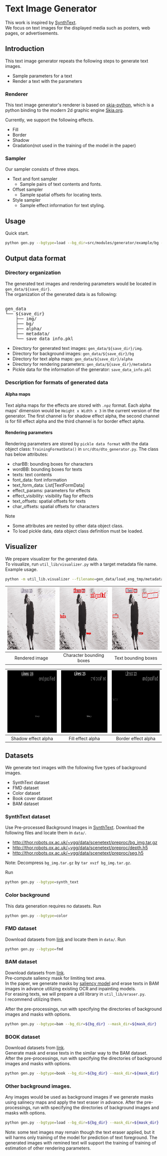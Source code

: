 # Text Image Generator
This work is inspired by [SynthText](https://github.com/ankush-me/SynthText).  
We focus on text images for the displayed media such as posters, web pages, or advertisements.  

## Introduction
This text image generator repeats the following steps to generate text images.
- Sample parameters for a text
- Render a text with the parameters

### Renderer
This text image generator's renderer is based on [skia-python](https://github.com/kyamagu/skia-python), which is a python binding to the modern 2d graphic engine [Skia.org](https://Skia.org).

Currently, we support the following effects.
- Fill
- Border
- Shadow
- Gradation(not used in the training of the model in the paper)


### Sampler
Our sampler consists of three steps.
- Text and font sampler 
    - Sample pairs of text contents and fonts.
- Offset sampler 
    - Sample spatial offsets for locating texts.
- Style sampler 
    - Sample effect information for text styling.

## Usage
Quick start.
```bash
python gen.py --bgtype=load --bg_dir=src/modules/generator/example/bg --mask_dir=src/modules/generator/example/mask
```

## Output data format

### Directory organization

The generated text images and rendering parameters would be located in `gen_data/${save_dir}`.  
The organization of the generated data is as following:
<pre> 
gen_data
└── ${save_dir}
    ├── img/
    ├── bg/
    ├── alpha/
    ├── metadata/
    └── save_data_info.pkl
</pre>

- Directory for generated text images: `gen_data/${save_dir}/img`.
- Directory for background images: `gen_data/${save_dir}/bg`
- Directory for text alpha maps: `gen_data/${save_dir}/alpha`
- Directory for rendering parameters: `gen_data/${save_dir}/metadata`
- Pickle data for the information of the generator: `save_data_info.pkl`

### Description for formats of generated data

#### Alpha maps
Text alpha maps for the effects are stored with `.npz` format.
Each alpha maps' dimension would be `Height x Width x 3` in the current version of the generator.
The first channel is for shadow effect alpha, the second channel is for fill effect alpha and the third channel is for border effect alpha.
#### Rendering parameters
Rendering parameters are stored by `pickle data format`  with the data object class: `TrainingFormatData()` in `src/dto/dto_generator.py`.
The class has below attributes:
- charBB: bounding boxes for characters
- wordBB: bounding boxes for texts
- texts: text contents
- font_data: font information
- text_form_data: List[TextFormData]
- effect_params: parameters for effects
- effect_visibility: visibility flag for effects
- text_offsets: spatial offsets for texts
- char_offsets: spatial offsets for characters

Note
- Some attributes are nested by other data object class.
- To load pickle data, data object class definition must be loaded.


## Visualizer
We prepare visualizer for the generated data.  
To visualize, run `util_lib/visualizer.py` with a target metadata file name.  
Example usage.
```bash
python -m util_lib.visualizer --filename=gen_data/load_eng_tmp/metadata/0_0.pkl
```

|<img src="../../../gen_data/vis/rendered_img.jpg" title = "rendered image" height=200> | <img src="../../../gen_data/vis/charBB.jpg" height=200 title = "character bounding boxes"> | <img src="../../../gen_data/vis/textBB.jpg" height=200 title = "text bounding boxes">|
|--|--|--|
| <center>Rendered image</center> | <center>Character bounding boxes</center> | <center>Text bounding boxes</center> |

|<img src="../../../gen_data/vis/shadow_alpha.jpg" title = "shadow effect" height=200> | <img src="../../../gen_data/vis/fill_alpha.jpg" height=200 title = "fill effect"> | <img src="../../../gen_data/vis/border_alpha.jpg" height=200 title = "border effect">|
|--|--|--|
| <center>Shadow effect alpha</center> | <center>Fill effect alpha</center> | <center>Border effect alpha</center> |




## Datasets

We generate text images with the following five types of background images.
- SynthText dataset
- FMD dataset
- Color dataset
- Book cover dataset
- BAM dataset

### SynthText dataset
Use Pre-processed Background Images in [SynthText](https://github.com/ankush-me/SynthText).
Download the following files and locate them in `data/`.
- http://thor.robots.ox.ac.uk/~vgg/data/scenetext/preproc/bg_img.tar.gz
- http://thor.robots.ox.ac.uk/~vgg/data/scenetext/preproc/depth.h5
- http://thor.robots.ox.ac.uk/~vgg/data/scenetext/preproc/seg.h5

Note: Decompress `bg_img.tar.gz` by `tar xvzf bg_img.tar.gz`.

Run
```bash
python gen.py --bgtype=synth_text
```

### Color background
This data generation requires no datasets.
Run
```bash
python gen.py --bgtype=color
```

### FMD dataset
Download datasets from [link](https://people.csail.mit.edu/celiu/CVPR2010/FMD/) and locate them in `data/`.
Run
```bash
python gen.py --bgtype=fmd
```

### BAM dataset
Download datasets from [link](https://bam-dataset.org/).  
Pre-compute saliency mask for limiting text area.  
In the paper, we generate masks by [saliency model](https://github.com/backseason/PoolNet) and erase texts in BAM images in advance utilizing existing OCR and inpainting models.  
For erasing texts, we will prepare a util library in `util_lib/eraser.py`.  
I recommend utilizing them.  

After the pre-processings, run with specifying the directories of background images and masks with options.
```bash
python gen.py --bgtype=bam --bg_dir=${bg_dir} --mask_dir=${mask_dir}
```

### BOOK dataset
Download datasets from [link](https://github.com/uchidalab/book-dataset).  
Generate mask and erase texts in the similar way to the BAM dataset.  
After the pre-processings, run with specifying the directories of background images and masks with options.
```bash
python gen.py --bgtype=book --bg_dir=${bg_dir} --mask_dir=${mask_dir}
```

### Other background images.
Any images would be used as background images if we generate masks using salinecy maps and apply the text eraser in advance.
After the pre-processings, run with specifying the directories of background images and masks with options.
```bash
python gen.py --bgtype=load --bg_dir=${bg_dir} --mask_dir=${mask_dir}
```
Note: some text images may remain though the text eraser applied, but it will harms only training of the model for prediction of text foreground. The generated images with remined text will support the training of training of estimation of other rendering parameters.